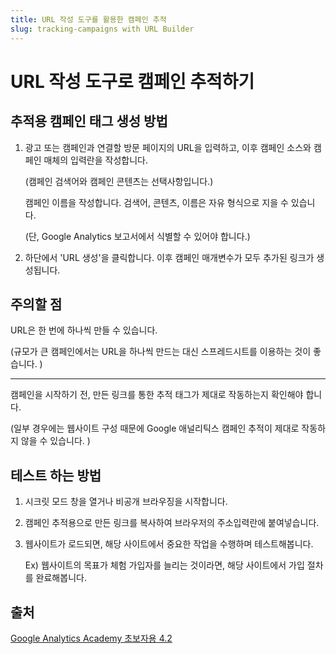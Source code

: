 ```yaml
---
title: URL 작성 도구를 활용한 캠페인 추적
slug: tracking-campaigns with URL Builder
---
```


# URL 작성 도구로 캠페인 추적하기

## 추적용 캠페인 태그 생성 방법

1. 광고 또는 캠페인과 연결할 방문 페이지의 URL을 입력하고, 이후 캠페인 소스와 캠페인 매체의 입력란을 작성합니다.

   (캠페인 검색어와 캠페인 콘텐츠는 선택사항입니다.)

   캠페인 이름을 작성합니다. 검색어, 콘텐츠, 이름은 자유 형식으로 지을 수 있습니다.

   (단, Google Analytics 보고서에서 식별할 수 있어야 합니다.)

2. 하단에서 'URL 생성'을 클릭합니다. 이후 캠페인 매개변수가 모두 추가된 링크가 생성됩니다.

## 주의할 점

URL은 한 번에 하나씩 만들 수 있습니다.

(규모가 큰 캠페인에서는 URL을 하나씩 만드는 대신 스프레드시트를 이용하는 것이 좋습니다. )

---

캠페인을 시작하기 전, 만든 링크를 통한 추적 태그가 제대로 작동하는지 확인해야 합니다.

(일부 경우에는 웹사이트 구성 때문에 Google 애널리틱스 캠페인 추적이 제대로 작동하지 않을 수 있습니다. )

## 테스트 하는 방법

1. 시크릿 모드 창을 열거나 비공개 브라우징을 시작합니다.

2. 캠페인 추적용으로 만든 링크를 복사하여 브라우저의 주소입력란에 붙여넣습니다.

3. 웹사이트가 로드되면, 해당 사이트에서 중요한 작업을 수행하며 테스트해봅니다.

   Ex) 웹사이트의 목표가 체험 가입자를 늘리는 것이라면, 해당 사이트에서 가입 절차를 완료해봅니다.

## 출처

[Google Analytics Academy 초보자용 4.2](https://www.youtube.com/watch?v=pNRgUq5sDhc)
